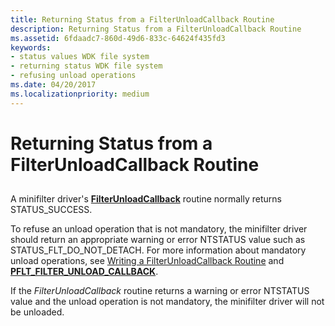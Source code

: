 ```yaml
---
title: Returning Status from a FilterUnloadCallback Routine
description: Returning Status from a FilterUnloadCallback Routine
ms.assetid: 6fdaadc7-860d-49d6-833c-64624f435fd3
keywords:
- status values WDK file system
- returning status WDK file system
- refusing unload operations
ms.date: 04/20/2017
ms.localizationpriority: medium
---
```


# Returning Status from a FilterUnloadCallback Routine


## <span id="ddk_returning_status_from_a_filterunloadcallback_routine_if"></span><span id="DDK_RETURNING_STATUS_FROM_A_FILTERUNLOADCALLBACK_ROUTINE_IF"></span>


A minifilter driver's [**FilterUnloadCallback**](https://msdn.microsoft.com/library/windows/hardware/ff551085) routine normally returns STATUS\_SUCCESS.

To refuse an unload operation that is not mandatory, the minifilter driver should return an appropriate warning or error NTSTATUS value such as STATUS\_FLT\_DO\_NOT\_DETACH. For more information about mandatory unload operations, see [Writing a FilterUnloadCallback Routine](writing-a-filterunloadcallback-routine.md) and [**PFLT\_FILTER\_UNLOAD\_CALLBACK**](https://msdn.microsoft.com/library/windows/hardware/ff551085).

If the *FilterUnloadCallback* routine returns a warning or error NTSTATUS value and the unload operation is not mandatory, the minifilter driver will not be unloaded.

 

 




